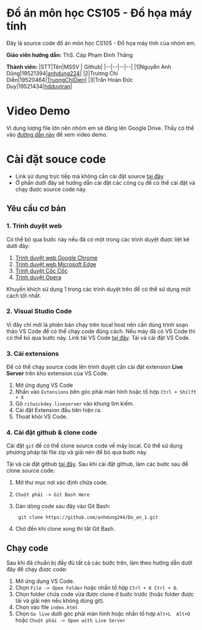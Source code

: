 # Đồ án môn học CS105 - Đồ họa máy tính

Đây là source code đồ án môn học CS105 - Đồ họa máy tính của nhóm em.

**Giáo viên hướng dẫn:**  ThS. Cáp Phạm Đình Thăng

**Thành viên:**
|STT|Tên|MSSV  | Github|
|--|--|--|--|
|1|Nguyễn Anh Dũng|19521394|[anhdung224](https://github.com/anhdung244/)|
|2|Trương Chí Diễn|19520464|[TruongChiDien](https://github.com/TruongChiDien)|
|3|Trần Hoàn Đức Duy|19521434|[hdduytran](https://github.com/hdduytran)|

# Video Demo
Vì dung lượng file lớn nên nhóm em sẽ đăng lên Google Drive. Thầy có thể vào [đường dẫn này](https://drive.google.com/file/d/16f99jdUOA7xFc6Uv-3AzyuEydahmHDKJ/view?usp=sharing) để xem video demo.

# Cài đặt souce code
- Link sử dụng trực tiếp mà không cần cài đặt source [tại đây](https://61c2f876d194b057dd91c04d--silly-galileo-598e4e.netlify.app/#)
- Ở phần dưới đây sẽ hướng dẫn cài đặt các công cụ để có thể cài đặt và chạy được source code này.

## Yêu cầu cơ bản

### 1. Trình duyệt web
Có thể bỏ qua bước này nếu đã có một trong các trình duyệt được liệt kê dưới đây:
1. [Trình duyệt web Google Chrome](https://www.google.com/intl/vi_vn/chrome/)
2. [Trình duyệt web Microsoft Edge](https://www.microsoft.com/vi-vn/edge?r=1)
3. [Trình duyệt Cốc Cốc](https://coccoc.com/)
4. [Trình duyệt Opera](https://www.opera.com/vi)

Khuyến khích sử dụng 1 trong các trình duyệt trên để có thể sử dụng một cách tốt nhất.

### 2. Visual Studio Code
Vì đây chỉ mới là phiên bản chạy trên local host nên cần dùng trình soạn thảo VS Code để có thể chạy code đúng cách.
Nếu máy đã có VS Code thì có thể bỏ qua bước này.
Link tải VS Code [tại đây](https://code.visualstudio.com/).
Tải và cài đặt VS Code.




### 3. Cài extensions
Để có thể chạy source code lên trình duyệt cần cài đặt extension **Live Server** trên kho extension của VS Code.
1. Mở ứng dụng VS Code
2. Nhấn vào `Extensions` bên góc phải màn hình hoặc tổ hợp `Ctrl + Shilft + X`
3. Gõ `ritwickdey.liveserver` vào khung tìm kiếm.
4. Cài đặt Extension đầu tiên hiện ra.
5. Thoát khỏi VS Code.


### 4. Cài đặt github & clone code
Cài đặt `git` để có thể clone source code về máy local. Có thể sử dụng phương pháp tải file zip và giải nén để bỏ qua bước này.

Tải và cài đặt github [tại đây](https://git-scm.com/downloads).
Sau khi cài đặt github, làm các bước sau để clone source code:
1. Mở thư mục nơi xác định chứa code.
2. `Chuột phải -> Git Bash Here`
3. Dán dòng code sau đây vào Git Bash:

	    git clone https://github.com/anhdung244/Do_an_1.git
	
4. Chờ đến khi clone xong thì tắt Git Bash.

## Chạy code
Sau khi đã chuẩn bị đầy đủ tất cả các bước trên, làm theo hướng dẫn dưới đây để chạy được code:
1. Mở ứng dụng VS Code.
2. Chọn `File -> Open Folder` hoặc nhấn tổ hợp `Ctrl + K Ctrl + O`.
3. Chọn folder chứa code vừa được clone ở bước trước (hoặc folder được tải và giải nén nếu không dùng git).
4. Chọn vào file `index.html`
5. Chọn `Go live` dưới góc phải màn hình hoặc nhấn tổ hợp `Alt+L  Alt+O` hoặc `Chuột phải -> Open with Live Server`
